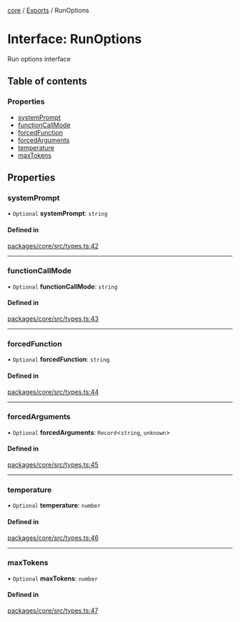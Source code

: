 <!-- 
 ⚠️  AUTO-GENERATED FILE - DO NOT EDIT MANUALLY
 This file is automatically generated by scripts/docs-generator.js
 To make changes, edit the source TypeScript files or update the generator script
-->

[core](../../) / [Exports](../modules) / RunOptions

# Interface: RunOptions

Run options interface

## Table of contents

### Properties

- [systemPrompt](RunOptions#systemprompt)
- [functionCallMode](RunOptions#functioncallmode)
- [forcedFunction](RunOptions#forcedfunction)
- [forcedArguments](RunOptions#forcedarguments)
- [temperature](RunOptions#temperature)
- [maxTokens](RunOptions#maxtokens)

## Properties

### systemPrompt

• `Optional` **systemPrompt**: `string`

#### Defined in

[packages/core/src/types.ts:42](https://github.com/woojubb/robota/blob/a84ba23331912a89a9570280d5fa1a0292ba5c7a/packages/core/src/types.ts#L42)

___

### functionCallMode

• `Optional` **functionCallMode**: `string`

#### Defined in

[packages/core/src/types.ts:43](https://github.com/woojubb/robota/blob/a84ba23331912a89a9570280d5fa1a0292ba5c7a/packages/core/src/types.ts#L43)

___

### forcedFunction

• `Optional` **forcedFunction**: `string`

#### Defined in

[packages/core/src/types.ts:44](https://github.com/woojubb/robota/blob/a84ba23331912a89a9570280d5fa1a0292ba5c7a/packages/core/src/types.ts#L44)

___

### forcedArguments

• `Optional` **forcedArguments**: `Record`\<`string`, `unknown`\>

#### Defined in

[packages/core/src/types.ts:45](https://github.com/woojubb/robota/blob/a84ba23331912a89a9570280d5fa1a0292ba5c7a/packages/core/src/types.ts#L45)

___

### temperature

• `Optional` **temperature**: `number`

#### Defined in

[packages/core/src/types.ts:46](https://github.com/woojubb/robota/blob/a84ba23331912a89a9570280d5fa1a0292ba5c7a/packages/core/src/types.ts#L46)

___

### maxTokens

• `Optional` **maxTokens**: `number`

#### Defined in

[packages/core/src/types.ts:47](https://github.com/woojubb/robota/blob/a84ba23331912a89a9570280d5fa1a0292ba5c7a/packages/core/src/types.ts#L47)
